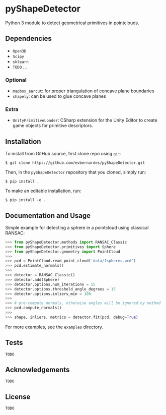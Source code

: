 # pyShapeDetector

Python 3 module to detect geometrical primitives in pointclouds.

## Dependencies

- `Open3D`
- `Scipy`
- `sklearn`
- `TODO` ...

### Optional
- `mapbox_earcut`: for proper triangulation of concave plane boundaries
- `shapely`: can be used to glue concave planes

### Extra
- `UnityPrimitiveLoader`: CSharp extension for the Unity Editor to create game objects for primitive descriptors. 

## Installation

To install from GitHub source, first clone repo using `git`:

    $ git clone https://github.com/evbernardes/pyShapeDetector.git

Then, in the `pyShapeDetector` repository that you cloned, simply run:

    $ pip install .

To make an editable installation, run:

    $ pip install -e .

## Documentation and Usage

Simple example for detecting a sphere in a pointcloud using classical RANSAC:

``` python
>>> from pyShapeDetector.methods import RANSAC_Classic
>>> from pyShapeDetector.primitives import Sphere
>>> from pyShapeDetector.geometry import PointCloud
>>>
>>> pcd = PointCloud.read_point_cloud('data/1spheres.pcd')
>>> pcd.estimate_normals()
>>>
>>> detector = RANSAC_Classic()
>>> detector.add(Sphere)
>>> detector.options.num_iterations = 15
>>> detector.options.threshold_angle_degrees = 15
>>> detector.options.inliers_min = 100
>>>
>>> # pre-compute normals, otherwise angles will be ignored by method 
>>> pcd.compute_normals()
>>>
>>> shape, inliers, metrics = detector.fit(pcd, debug=True)
```

For more examples, see the `examples` directory.

## Tests

`TODO`

## Acknowledgements

`TODO`

## License

`TODO`


